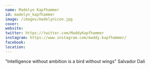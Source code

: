 ```yaml
---
name: Madelyn Kapfhammer
id: madelyn_kapfhammer
image: /images/madelynicon.jpg
cover:
website:
twitter: https://twitter.com/MaddyKapfhammer
instagram: https://www.instagram.com/maddy.kapfhammer/
facebook:
location:
---
```

"Intelligence without ambition is a bird without wings" 
Salvador Dali 
